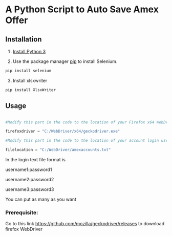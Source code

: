 # A Python Script to Auto Save Amex Offer

## Installation

1. [Install Python 3](https://www.python.org/downloads/)

2. Use the package manager [pip](https://pip.pypa.io/en/stable/) to install Selenium.

  ```bash
  pip install selenium
  ```

3. Install xlsxwriter

  ```bash
  pip install XlsxWriter
  ```

## Usage

```python

#Modify this part in the code to the location of your Firefox x64 WebDriver

firefoxdriver = "C:/WebDriver/x64/geckodriver.exe"

#Modify this part in the code to the location of your account login username:password text file

filelocation = "C:/WebDriver/amexaccounts.txt"

```

In the login text file format is

username1:password1

username2:password2

username3:password3

You can put as many as you want

<h3>Prerequisite:</h3>




Go to this link https://github.com/mozilla/geckodriver/releases to download firefox WebDriver
